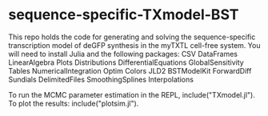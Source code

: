 # sequence-specific-TXmodel-BST
This repo holds the code for generating and solving the sequence-specific transcription model of deGFP synthesis in the myTXTL cell-free system.
You will need to install Julia and the following packages:
CSV
DataFrames
LinearAlgebra
Plots
Distributions
DifferentialEquations
GlobalSensitivity
Tables
NumericalIntegration
Optim
Colors
JLD2
BSTModelKit
ForwardDiff
Sundials
DelimitedFiles
SmoothingSplines
Interpolations

To run the MCMC parameter estimation in the REPL, include("TXmodel.jl").
To plot the results: include("plotsim.jl").
